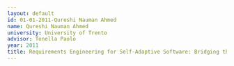 ```yaml
---
layout: default 
id: 01-01-2011-Qureshi Nauman Ahmed
name: Qureshi Nauman Ahmed
university: University of Trento
advisor: Tonella Paolo
year: 2011
title: Requirements Engineering for Self-Adaptive Software: Bridging the Gap Between Design-Time and Run-Time
---
```

